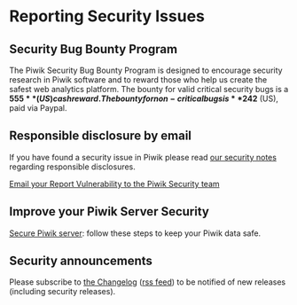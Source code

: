 # Reporting Security Issues

## Security Bug Bounty Program

The Piwik Security Bug Bounty Program is designed to encourage security research in Piwik software and to reward those who help us create the safest web analytics platform. The bounty for valid critical security bugs is a **$555** (US) cash reward. The bounty for non-critical bugs is **$242** (US), paid via Paypal.


## Responsible disclosure by email

If you have found a security issue in Piwik please read [our security notes](https://piwik.org/security/) regarding responsible disclosures.

[Email your Report Vulnerability to the Piwik Security team](mailto:security@piwik.org?subject=Reporting%20Vulnerability%20in%20Piwik)


## Improve your Piwik Server Security 

[Secure Piwik server](https://piwik.org/docs/how-to-secure-piwik/): follow these steps to keep your Piwik data safe.

## Security announcements

Please subscribe to [the Changelog](https://piwik.org/changelog/) ([rss feed](https://piwik.org/changelog/feed/)) to be notified of new releases (including security releases).
